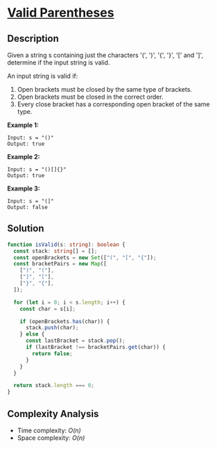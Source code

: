 # [Valid Parentheses](https://leetcode.com/problems/valid-parentheses/)

## Description

Given a string s containing just the characters '(', ')', '{', '}', '[' and ']', determine if the input string is valid.

An input string is valid if:

1. Open brackets must be closed by the same type of brackets.
2. Open brackets must be closed in the correct order.
3. Every close bracket has a corresponding open bracket of the same type.

**Example 1:**

```
Input: s = "()"
Output: true
```

**Example 2:**

```
Input: s = "()[]{}"
Output: true
```

**Example 3:**

```
Input: s = "(]"
Output: false
```

## Solution

```typescript
function isValid(s: string): boolean {
  const stack: string[] = [];
  const openBrackets = new Set(["(", "[", "{"]);
  const bracketPairs = new Map([
    [")", "("],
    ["]", "["],
    ["}", "{"],
  ]);

  for (let i = 0; i < s.length; i++) {
    const char = s[i];

    if (openBrackets.has(char)) {
      stack.push(char);
    } else {
      const lastBracket = stack.pop();
      if (lastBracket !== bracketPairs.get(char)) {
        return false;
      }
    }
  }

  return stack.length === 0;
}
```

## Complexity Analysis

- Time complexity: _O(n)_
- Space complexity: _O(n)_
